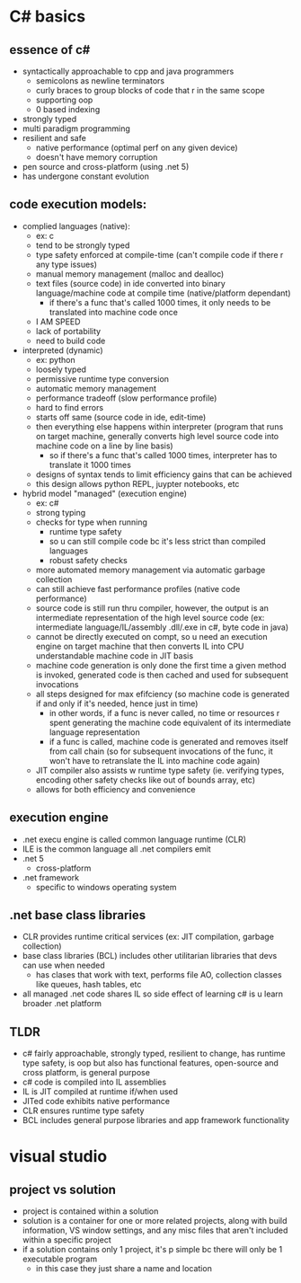 # C# basics

## essence of c#
- syntactically approachable to cpp and java programmers
  - semicolons as newline terminators
  - curly braces to group blocks of code that r in the same scope
  - supporting oop
  - 0 based indexing
- strongly typed
- multi paradigm programming
- resilient and safe
  - native performance (optimal perf on any given device)
  - doesn&#39;t have memory corruption
- pen source and cross-platform (using .net 5)
- has undergone constant evolution

## code execution models:
- complied languages (native):
  - ex: c
  - tend to be strongly typed
  - type safety enforced at compile-time (can&#39;t compile code if there r any type issues)
  - manual memory management (malloc and dealloc)
  - text files (source code) in ide converted into binary language/machine code at compile time (native/platform dependant)
    - if there&#39;s a func that&#39;s called 1000 times, it only needs to be translated into machine code once
  - I AM SPEED
  - lack of portability
  - need to build code
- interpreted (dynamic)
  - ex: python
  - loosely typed
  - permissive runtime type conversion
  - automatic memory management
  - performance tradeoff (slow performance profile)
  - hard to find errors
  - starts off same (source code in ide, edit-time)
  - then everything else happens within interpreter (program that runs on target machine, generally converts high level source code into machine code on a line by line basis)
    - so if there&#39;s a func that&#39;s called 1000 times, interpreter has to translate it 1000 times
  - designs of syntax tends to limit efficiency gains that can be achieved
  - this design allows python REPL, juypter notebooks, etc
- hybrid model &quot;managed&quot; (execution engine)
  - ex: c#
  - strong typing
  - checks for type when running
    - runtime type safety
    - so u can still compile code bc it&#39;s less strict than compiled languages
    - robust safety checks
  - more automated memory management via automatic garbage collection
  - can still achieve fast performance profiles (native code performance)
  - source code is still run thru compiler, however, the output is an intermediate representation of the high level source code (ex: intermediate language/IL/assembly .dll/.exe in c#, byte code in java)
  - cannot be directly executed on compt, so u need an execution engine on target machine that then converts IL into CPU understandable machine code in JIT basis
  - machine code generation is only done the first time a given method is invoked, generated code is then cached and used for subsequent invocations
  - all steps designed for max efifciency (so machine code is generated if and only if it&#39;s needed, hence just in time)
    - in other words, if a func is never called, no time or resources r spent generating the machine code equivalent of its intermediate language representation
    - if a func is called, machine code is generated and removes itself from call chain (so for subsequent invocations of the func, it won&#39;t have to retranslate the IL into machine code again)
  - JIT compiler also assists w runtime type safety (ie. verifying types, encoding other safety checks like out of bounds array, etc)
  - allows for both efficiency and convenience

## execution engine
- .net execu engine is called common language runtime (CLR)
- ILE is the common language all .net compilers emit
- .net 5
  - cross-platform
- .net framework
  - specific to windows operating system

## .net base class libraries
- CLR provides runtime critical services (ex: JIT compilation, garbage collection)
- base class libraries (BCL) includes other utilitarian libraries that devs can use when needed
  - has clases that work with text, performs file AO, collection classes like queues, hash tables, etc
- all managed .net code shares IL so side effect of learning c# is u learn broader .net platform

## TLDR
- c# fairly approachable, strongly typed, resilient to change, has runtime type safety, is oop but also has functional features, open-source and cross platform, is general purpose
- c# code is compiled into IL assemblies
- IL is JIT compiled at runtime if/when used
- JITed code exhibits native performance
- CLR ensures runtime type safety
- BCL includes general purpose libraries and app framework functionality

# visual studio

## project vs solution
- project is contained within a solution
- solution is a container for one or more related projects, along with build information, VS window settings, and any misc files that aren't included within a specific project
- if a solution contains only 1 project, it's p simple bc there will only be 1 executable program
  - in this case they just share a name and location
